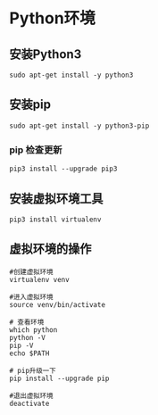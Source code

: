 # Python环境

## 安装Python3

```
sudo apt-get install -y python3
```

## 安装pip

```
sudo apt-get install -y python3-pip
```

### pip 检查更新

```
pip3 install --upgrade pip3
```

## 安装虚拟环境工具

```
pip3 install virtualenv
```

## 虚拟环境的操作

```
#创建虚拟环境
virtualenv venv

#进入虚拟环境 
source venv/bin/activate

# 查看环境
which python 
python -V 
pip -V 
echo $PATH 

# pip升级一下
pip install --upgrade pip 

#退出虚拟环境
deactivate  
```
